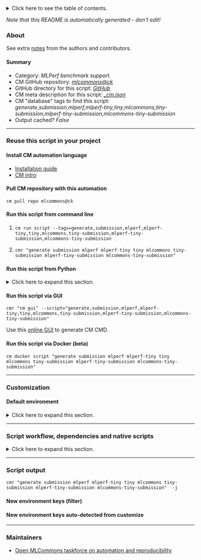 <details>
<summary>Click here to see the table of contents.</summary>

* [About](#about)
* [Summary](#summary)
* [Reuse this script in your project](#reuse-this-script-in-your-project)
  * [ Install CM automation language](#install-cm-automation-language)
  * [ Check CM script flags](#check-cm-script-flags)
  * [ Run this script from command line](#run-this-script-from-command-line)
  * [ Run this script from Python](#run-this-script-from-python)
  * [ Run this script via GUI](#run-this-script-via-gui)
  * [ Run this script via Docker (beta)](#run-this-script-via-docker-(beta))
* [Customization](#customization)
  * [ Default environment](#default-environment)
* [Script workflow, dependencies and native scripts](#script-workflow-dependencies-and-native-scripts)
* [Script output](#script-output)
* [New environment keys (filter)](#new-environment-keys-(filter))
* [New environment keys auto-detected from customize](#new-environment-keys-auto-detected-from-customize)
* [Maintainers](#maintainers)

</details>

*Note that this README is automatically generated - don't edit!*

### About


See extra [notes](README-extra.md) from the authors and contributors.

#### Summary

* Category: *MLPerf benchmark support.*
* CM GitHub repository: *[mlcommons@ck](https://github.com/mlcommons/ck/tree/master/cm-mlops)*
* GitHub directory for this script: *[GitHub](https://github.com/mlcommons/ck/tree/master/cm-mlops/script/generate-mlperf-tiny-submission)*
* CM meta description for this script: *[_cm.json](_cm.json)*
* CM "database" tags to find this script: *generate,submission,mlperf,mlperf-tiny,tiny,mlcommons,tiny-submission,mlperf-tiny-submission,mlcommons-tiny-submission*
* Output cached? *False*
___
### Reuse this script in your project

#### Install CM automation language

* [Installation guide](https://github.com/mlcommons/ck/blob/master/docs/installation.md)
* [CM intro](https://doi.org/10.5281/zenodo.8105339)

#### Pull CM repository with this automation

```cm pull repo mlcommons@ck```


#### Run this script from command line

1. `cm run script --tags=generate,submission,mlperf,mlperf-tiny,tiny,mlcommons,tiny-submission,mlperf-tiny-submission,mlcommons-tiny-submission `

2. `cmr "generate submission mlperf mlperf-tiny tiny mlcommons tiny-submission mlperf-tiny-submission mlcommons-tiny-submission" `

#### Run this script from Python

<details>
<summary>Click here to expand this section.</summary>

```python

import cmind

r = cmind.access({'action':'run'
                  'automation':'script',
                  'tags':'generate,submission,mlperf,mlperf-tiny,tiny,mlcommons,tiny-submission,mlperf-tiny-submission,mlcommons-tiny-submission'
                  'out':'con',
                  ...
                  (other input keys for this script)
                  ...
                 })

if r['return']>0:
    print (r['error'])

```

</details>


#### Run this script via GUI

```cmr "cm gui" --script="generate,submission,mlperf,mlperf-tiny,tiny,mlcommons,tiny-submission,mlperf-tiny-submission,mlcommons-tiny-submission"```

Use this [online GUI](https://cKnowledge.org/cm-gui/?tags=generate,submission,mlperf,mlperf-tiny,tiny,mlcommons,tiny-submission,mlperf-tiny-submission,mlcommons-tiny-submission) to generate CM CMD.

#### Run this script via Docker (beta)

`cm docker script "generate submission mlperf mlperf-tiny tiny mlcommons tiny-submission mlperf-tiny-submission mlcommons-tiny-submission" `

___
### Customization

#### Default environment

<details>
<summary>Click here to expand this section.</summary>

These keys can be updated via `--env.KEY=VALUE` or `env` dictionary in `@input.json` or using script flags.


</details>

___
### Script workflow, dependencies and native scripts

<details>
<summary>Click here to expand this section.</summary>

  1. ***Read "deps" on other CM scripts from [meta](https://github.com/mlcommons/ck/tree/master/cm-mlops/script/generate-mlperf-tiny-submission/_cm.json)***
     * get,python3
       * CM names: `--adr.['python', 'python3']...`
       - CM script: [get-python3](https://github.com/mlcommons/ck/tree/master/cm-mlops/script/get-python3)
     * get,sut,system-description
       - CM script: [get-mlperf-inference-sut-description](https://github.com/mlcommons/ck/tree/master/cm-mlops/script/get-mlperf-inference-sut-description)
  1. ***Run "preprocess" function from [customize.py](https://github.com/mlcommons/ck/tree/master/cm-mlops/script/generate-mlperf-tiny-submission/customize.py)***
  1. Read "prehook_deps" on other CM scripts from [meta](https://github.com/mlcommons/ck/tree/master/cm-mlops/script/generate-mlperf-tiny-submission/_cm.json)
  1. ***Run native script if exists***
  1. Read "posthook_deps" on other CM scripts from [meta](https://github.com/mlcommons/ck/tree/master/cm-mlops/script/generate-mlperf-tiny-submission/_cm.json)
  1. ***Run "postrocess" function from [customize.py](https://github.com/mlcommons/ck/tree/master/cm-mlops/script/generate-mlperf-tiny-submission/customize.py)***
  1. ***Read "post_deps" on other CM scripts from [meta](https://github.com/mlcommons/ck/tree/master/cm-mlops/script/generate-mlperf-tiny-submission/_cm.json)***
     * 
       * `if (CM_MLPERF_RUN_STYLE  == valid)`
       - CM script: [app-image-corner-detection](https://github.com/mlcommons/ck/tree/master/cm-mlops/script/app-image-corner-detection)
       - CM script: [get-mlperf-logging](https://github.com/mlcommons/ck/tree/master/cm-mlops/script/get-mlperf-logging)
       - CM script: [reproduce-mlperf-inference-qualcomm](https://github.com/mlcommons/ck/tree/master/cm-mlops/script/reproduce-mlperf-inference-qualcomm)
       - CM script: [get-mlperf-tiny-eembc-energy-runner-src](https://github.com/mlcommons/ck/tree/master/cm-mlops/script/get-mlperf-tiny-eembc-energy-runner-src)
       - CM script: [generate-mlperf-tiny-report](https://github.com/mlcommons/ck/tree/master/cm-mlops/script/generate-mlperf-tiny-report)
       - CM script: [reproduce-micro-2023-paper-victima](reproduce-micro-2023-paper-victima)
       - CM script: [get-dataset-coco](https://github.com/mlcommons/ck/tree/master/cm-mlops/script/get-dataset-coco)
       - CM script: [get-preprocessed-dataset-librispeech](https://github.com/mlcommons/ck/tree/master/cm-mlops/script/get-preprocessed-dataset-librispeech)
       - CM script: [import-mlperf-training-to-experiment](https://github.com/mlcommons/ck/tree/master/cm-mlops/script/import-mlperf-training-to-experiment)
       - CM script: [get-lib-qaic-api](https://github.com/mlcommons/ck/tree/master/cm-mlops/script/get-lib-qaic-api)
       - CM script: [get-ml-model-huggingface-zoo](https://github.com/mlcommons/ck/tree/master/cm-mlops/script/get-ml-model-huggingface-zoo)
       - CM script: [prune-bert-models](https://github.com/mlcommons/ck/tree/master/cm-mlops/script/prune-bert-models)
       - CM script: [reproduce-ieee-acm-micro2023-paper-85](https://github.com/ctuning/cm-reproduce-research-projects/tree/master/script/reproduce-ieee-acm-micro2023-paper-85)
       - CM script: [test-script3](https://github.com/gfursin/cm-tests/tree/master/script/test-script3)
       - CM script: [get-llvm](https://github.com/mlcommons/ck/tree/master/cm-mlops/script/get-llvm)
       - CM script: [reproduce-ieee-acm-micro2023-paper-38](https://github.com/ctuning/cm-reproduce-research-projects/tree/master/script/reproduce-ieee-acm-micro2023-paper-38)
       - CM script: [get-ml-model-rnnt](https://github.com/mlcommons/ck/tree/master/cm-mlops/script/get-ml-model-rnnt)
       - CM script: [install-python-venv](https://github.com/mlcommons/ck/tree/master/cm-mlops/script/install-python-venv)
       - CM script: [get-mlperf-tiny-src](https://github.com/mlcommons/ck/tree/master/cm-mlops/script/get-mlperf-tiny-src)
       - CM script: [set-performance-mode](https://github.com/mlcommons/ck/tree/master/cm-mlops/script/set-performance-mode)
       - CM script: [test-abtf-ssd-pytorch](https://github.com/mlcommons/ck/tree/master/cm-mlops/script/test-abtf-ssd-pytorch)
       - CM script: [get-dataset-squad](https://github.com/mlcommons/ck/tree/master/cm-mlops/script/get-dataset-squad)
       - CM script: [prepare-training-data-bert](https://github.com/mlcommons/ck/tree/master/cm-mlops/script/prepare-training-data-bert)
       - CM script: [run-how-to-run-server](https://github.com/how-to-run/server/tree/master/script/run-how-to-run-server)
       - CM script: [detect-os](https://github.com/mlcommons/ck/tree/master/cm-mlops/script/detect-os)
       - CM script: [set-echo-off-win](https://github.com/mlcommons/ck/tree/master/cm-mlops/script/set-echo-off-win)
       - CM script: [reproduce-ipol-paper-2022-439](https://github.com/mlcommons/ck/tree/master/cm-mlops/script/reproduce-ipol-paper-2022-439)
       - CM script: [get-mlperf-inference-nvidia-common-code](https://github.com/mlcommons/ck/tree/master/cm-mlops/script/get-mlperf-inference-nvidia-common-code)
       - CM script: [install-qaic-compute-sdk-from.src](https://github.com/mlcommons/ck/tree/master/cm-mlops/script/install-qaic-compute-sdk-from.src)
       - CM script: [destroy-terraform](https://github.com/mlcommons/ck/tree/master/cm-mlops/script/destroy-terraform)
       - CM script: [get-dataset-cnndm](https://github.com/mlcommons/ck/tree/master/cm-mlops/script/get-dataset-cnndm)
       - CM script: [build-dockerfile](https://github.com/mlcommons/ck/tree/master/cm-mlops/script/build-dockerfile)
       - CM script: [get-kilt](https://github.com/mlcommons/ck/tree/master/cm-mlops/script/get-kilt)
       - CM script: [download-torrent](https://github.com/mlcommons/ck/tree/master/cm-mlops/script/download-torrent)
       - CM script: [install-tensorflow-for-c](https://github.com/mlcommons/ck/tree/master/cm-mlops/script/install-tensorflow-for-c)
       - CM script: [create-fpgaconvnet-config-tinyml](https://github.com/mlcommons/ck/tree/master/cm-mlops/script/create-fpgaconvnet-config-tinyml)
       - CM script: [get-ml-model-bert-large-squad](https://github.com/mlcommons/ck/tree/master/cm-mlops/script/get-ml-model-bert-large-squad)
       - CM script: [install-openssl](https://github.com/mlcommons/ck/tree/master/cm-mlops/script/install-openssl)
       - CM script: [run-mlperf-inference-submission-checker](https://github.com/mlcommons/ck/tree/master/cm-mlops/script/run-mlperf-inference-submission-checker)
       - CM script: [print-hello-world-javac](https://github.com/mlcommons/ck/tree/master/cm-mlops/script/print-hello-world-javac)
       - CM script: [install-github-cli](https://github.com/mlcommons/ck/tree/master/cm-mlops/script/install-github-cli)
       - CM script: [get-rocm](https://github.com/mlcommons/ck/tree/master/cm-mlops/script/get-rocm)
       - CM script: [build-mlperf-inference-server-nvidia](https://github.com/mlcommons/ck/tree/master/cm-mlops/script/build-mlperf-inference-server-nvidia)
       - CM script: [get-dataset-imagenet-val](https://github.com/mlcommons/ck/tree/master/cm-mlops/script/get-dataset-imagenet-val)
       - CM script: [app-mlperf-inference-tflite-cpp](https://github.com/mlcommons/ck/tree/master/cm-mlops/script/app-mlperf-inference-tflite-cpp)
       - CM script: [get-preprocessed-dataset-imagenet](https://github.com/mlcommons/ck/tree/master/cm-mlops/script/get-preprocessed-dataset-imagenet)
       - CM script: [get-dataset-imagenet-aux](https://github.com/mlcommons/ck/tree/master/cm-mlops/script/get-dataset-imagenet-aux)
       - CM script: [not-needed--get-android-cmdline-tools](https://github.com/cknowledge/tests/tree/master/cm/script/not-needed--get-android-cmdline-tools)
       - CM script: [app-image-classification-tf-onnx-cpp](https://github.com/mlcommons/ck/tree/master/cm-mlops/script/app-image-classification-tf-onnx-cpp)
       - CM script: [get-zendnn](https://github.com/mlcommons/ck/tree/master/cm-mlops/script/get-zendnn)
       - CM script: [pull-git-repo](https://github.com/mlcommons/ck/tree/master/cm-mlops/script/pull-git-repo)
       - CM script: [print-python-version](https://github.com/mlcommons/ck/tree/master/cm-mlops/script/print-python-version)
       - CM script: [get-docker](https://github.com/mlcommons/ck/tree/master/cm-mlops/script/get-docker)
       - CM script: [get-openssl](https://github.com/mlcommons/ck/tree/master/cm-mlops/script/get-openssl)
       - CM script: [create-fpgaconvnet-app-tinyml](https://github.com/mlcommons/ck/tree/master/cm-mlops/script/create-fpgaconvnet-app-tinyml)
       - CM script: [upgrade-python-pip](https://github.com/mlcommons/ck/tree/master/cm-mlops/script/upgrade-python-pip)
       - CM script: [get-ml-model-retinanet](https://github.com/mlcommons/ck/tree/master/cm-mlops/script/get-ml-model-retinanet)
       - CM script: [reproduce-mlperf-inference-nvidia](https://github.com/mlcommons/ck/tree/master/cm-mlops/script/reproduce-mlperf-inference-nvidia)
       - CM script: [get-ml-model-3d-unet-kits19](https://github.com/mlcommons/ck/tree/master/cm-mlops/script/get-ml-model-3d-unet-kits19)
       - CM script: [run-experiments](run-experiments)
       - CM script: [install-tflite-from-src](https://github.com/mlcommons/ck/tree/master/cm-mlops/script/install-tflite-from-src)
       - CM script: [get-google-test](https://github.com/mlcommons/ck/tree/master/cm-mlops/script/get-google-test)
       - CM script: [get-dataset-criteo](https://github.com/mlcommons/ck/tree/master/cm-mlops/script/get-dataset-criteo)
       - CM script: [truncate-mlperf-inference-accuracy-log](https://github.com/mlcommons/ck/tree/master/cm-mlops/script/truncate-mlperf-inference-accuracy-log)
       - CM script: [install-pytorch-from.src](https://github.com/mlcommons/ck/tree/master/cm-mlops/script/install-pytorch-from.src)
       - CM script: [get-ml-model-retinanet-nvidia](https://github.com/mlcommons/ck/tree/master/cm-mlops/script/get-ml-model-retinanet-nvidia)
       - CM script: [reproduce-micro-paper-2023-victima](https://github.com/mlcommons/ck/tree/master/cm-mlops/script/reproduce-micro-paper-2023-victima)
       - CM script: [process-ae-users](https://github.com/mlcommons/ck/tree/master/cm-mlops/script/process-ae-users)
       - CM script: [app-mlperf-inference-reference](https://github.com/mlcommons/ck/tree/master/cm-mlops/script/app-mlperf-inference-reference)
       - CM script: [get-ml-model-resnet50](https://github.com/mlcommons/ck/tree/master/cm-mlops/script/get-ml-model-resnet50)
       - CM script: [get-brew](https://github.com/mlcommons/ck/tree/master/cm-mlops/script/get-brew)
       - CM script: [reproduce-mlperf-inference-intel](https://github.com/mlcommons/ck/tree/master/cm-mlops/script/reproduce-mlperf-inference-intel)
       - CM script: [produce-plots](produce-plots)
       - CM script: [get-mlperf-inference-nvidia-scratch-space](https://github.com/mlcommons/ck/tree/master/cm-mlops/script/get-mlperf-inference-nvidia-scratch-space)
       - CM script: [app-image-classification-onnx-py-ck](https://github.com/cknowledge/tests/tree/master/cm/script/app-image-classification-onnx-py-ck)
       - CM script: [install-llvm-src](https://github.com/mlcommons/ck/tree/master/cm-mlops/script/install-llvm-src)
       - CM script: [run-all-mlperf-models](https://github.com/mlcommons/ck/tree/master/cm-mlops/script/run-all-mlperf-models)
       - CM script: [test-download-and-extract-artifacts](https://github.com/mlcommons/ck/tree/master/cm-mlops/script/test-download-and-extract-artifacts)
       - CM script: [get-go](https://github.com/mlcommons/ck/tree/master/cm-mlops/script/get-go)
       - CM script: [get-generic-sys-util](https://github.com/mlcommons/ck/tree/master/cm-mlops/script/get-generic-sys-util)
       - CM script: [import-mlperf-inference-to-experiment](https://github.com/mlcommons/ck/tree/master/cm-mlops/script/import-mlperf-inference-to-experiment)
       - CM script: [remote-run-commands](https://github.com/mlcommons/ck/tree/master/cm-mlops/script/remote-run-commands)
       - CM script: [process-mlperf-inference-results](https://github.com/mlcommons/ck_mlperf_results/tree/master/script/process-mlperf-inference-results)
       - CM script: [reproduce-ieee-acm-micro2023-paper-33](https://github.com/ctuning/cm-reproduce-research-projects/tree/master/script/reproduce-ieee-acm-micro2023-paper-33)
       - CM script: [run-mlperf-power-client](https://github.com/mlcommons/ck/tree/master/cm-mlops/script/run-mlperf-power-client)
       - CM script: [run-mlperf-inference-mobilenet-models](https://github.com/mlcommons/ck/tree/master/cm-mlops/script/run-mlperf-inference-mobilenet-models)
       - CM script: [get-java](https://github.com/mlcommons/ck/tree/master/cm-mlops/script/get-java)
       - CM script: [reproduce-mlperf-training-nvidia](https://github.com/mlcommons/ck/tree/master/cm-mlops/script/reproduce-mlperf-training-nvidia)
       - CM script: [get-mlperf-training-nvidia-code](https://github.com/mlcommons/ck/tree/master/cm-mlops/script/get-mlperf-training-nvidia-code)
       - CM script: [get-ml-model-gptj](https://github.com/mlcommons/ck/tree/master/cm-mlops/script/get-ml-model-gptj)
       - CM script: [get-xilinx-sdk](https://github.com/mlcommons/ck/tree/master/cm-mlops/script/get-xilinx-sdk)
       - CM script: [get-cl](https://github.com/mlcommons/ck/tree/master/cm-mlops/script/get-cl)
       - CM script: [push-mlperf-inference-results-to-github](https://github.com/mlcommons/ck/tree/master/cm-mlops/script/push-mlperf-inference-results-to-github)
       - CM script: [get-rclone](https://github.com/mlcommons/ck/tree/master/cm-mlops/script/get-rclone)
       - CM script: [run-docker-container](https://github.com/mlcommons/ck/tree/master/cm-mlops/script/run-docker-container)
       - CM script: [get-dataset-imagenet-helper](https://github.com/mlcommons/ck/tree/master/cm-mlops/script/get-dataset-imagenet-helper)
       - CM script: [get-preprocesser-script-generic](https://github.com/mlcommons/ck/tree/master/cm-mlops/script/get-preprocesser-script-generic)
       - CM script: [reproduce-ieee-acm-micro2023-paper-5](https://github.com/ctuning/cm-reproduce-research-projects/tree/master/script/reproduce-ieee-acm-micro2023-paper-5)
       - CM script: [generate-mlperf-tiny-submission](https://github.com/mlcommons/ck/tree/master/cm-mlops/script/generate-mlperf-tiny-submission)
       - CM script: [activate-python-venv](https://github.com/mlcommons/ck/tree/master/cm-mlops/script/activate-python-venv)
       - CM script: [get-ml-model-tiny-resnet](https://github.com/mlcommons/ck/tree/master/cm-mlops/script/get-ml-model-tiny-resnet)
       - CM script: [convert-ml-model-huggingface-to-onnx](https://github.com/mlcommons/ck/tree/master/cm-mlops/script/convert-ml-model-huggingface-to-onnx)
       - CM script: [generate-nvidia-engine](https://github.com/mlcommons/ck/tree/master/cm-mlops/script/generate-nvidia-engine)
       - CM script: [get-ml-model-stable-diffusion](https://github.com/mlcommons/ck/tree/master/cm-mlops/script/get-ml-model-stable-diffusion)
       - CM script: [get-mlperf-inference-results](https://github.com/mlcommons/ck/tree/master/cm-mlops/script/get-mlperf-inference-results)
       - CM script: [test-set-sys-user-cm](https://github.com/mlcommons/ck/tree/master/cm-mlops/script/test-set-sys-user-cm)
       - CM script: [get-sys-utils-min](https://github.com/mlcommons/ck/tree/master/cm-mlops/script/get-sys-utils-min)
       - CM script: [run-refiners-hello-world](https://github.com/cknowledge/cm-reproduce/tree/master/script/run-refiners-hello-world)
       - CM script: [print-hello-world](https://github.com/mlcommons/ck/tree/master/cm-mlops/script/print-hello-world)
       - CM script: [get-terraform](https://github.com/mlcommons/ck/tree/master/cm-mlops/script/get-terraform)
       - CM script: [get-zephyr](https://github.com/mlcommons/ck/tree/master/cm-mlops/script/get-zephyr)
       - CM script: [set-sqlite-dir](https://github.com/mlcommons/ck/tree/master/cm-mlops/script/set-sqlite-dir)
       - CM script: [get-ml-model-neuralmagic-zoo](https://github.com/mlcommons/ck/tree/master/cm-mlops/script/get-ml-model-neuralmagic-zoo)
       - CM script: [get-cudnn](https://github.com/mlcommons/ck/tree/master/cm-mlops/script/get-cudnn)
       - CM script: [download-file](https://github.com/mlcommons/ck/tree/master/cm-mlops/script/download-file)
       - CM script: [test-script1](https://github.com/gfursin/cm-tests/tree/master/script/test-script1)
       - CM script: [get-github-cli](https://github.com/mlcommons/ck/tree/master/cm-mlops/script/get-github-cli)
       - CM script: [get-compiler-rust](https://github.com/mlcommons/ck/tree/master/cm-mlops/script/get-compiler-rust)
       - CM script: [get-android-sdk](https://github.com/mlcommons/ck/tree/master/cm-mlops/script/get-android-sdk)
       - CM script: [install_dep](install_dep)
       - CM script: [import-mlperf-tiny-to-experiment](https://github.com/mlcommons/ck/tree/master/cm-mlops/script/import-mlperf-tiny-to-experiment)
       - CM script: [download-and-extract](https://github.com/mlcommons/ck/tree/master/cm-mlops/script/download-and-extract)
       - CM script: [tar-my-folder](https://github.com/mlcommons/ck/tree/master/cm-mlops/script/tar-my-folder)
       - CM script: [calibrate-model-for.qaic](https://github.com/mlcommons/ck/tree/master/cm-mlops/script/calibrate-model-for.qaic)
       - CM script: [get-aocl](https://github.com/mlcommons/ck/tree/master/cm-mlops/script/get-aocl)
       - CM script: [app-image-classification-torch-py](https://github.com/mlcommons/ck/tree/master/cm-mlops/script/app-image-classification-torch-py)
       - CM script: [wrapper-reproduce-octoml-tinyml-submission](https://github.com/mlcommons/ck/tree/master/cm-mlops/script/wrapper-reproduce-octoml-tinyml-submission)
       - CM script: [get-lib-protobuf](https://github.com/mlcommons/ck/tree/master/cm-mlops/script/get-lib-protobuf)
       - CM script: [install-cuda-prebuilt](https://github.com/mlcommons/ck/tree/master/cm-mlops/script/install-cuda-prebuilt)
       - CM script: [not-needed--install-android-cmdline-tools](https://github.com/cknowledge/tests/tree/master/cm/script/not-needed--install-android-cmdline-tools)
       - CM script: [app-mlperf-inference-cpp](https://github.com/mlcommons/ck/tree/master/cm-mlops/script/app-mlperf-inference-cpp)
       - CM script: [get-qaic-apps-sdk](https://github.com/mlcommons/ck/tree/master/cm-mlops/script/get-qaic-apps-sdk)
       - CM script: [get-dataset-openimages-calibration](https://github.com/mlcommons/ck/tree/master/cm-mlops/script/get-dataset-openimages-calibration)
       - CM script: [get-dataset-openimages](https://github.com/mlcommons/ck/tree/master/cm-mlops/script/get-dataset-openimages)
       - CM script: [get-microtvm](https://github.com/mlcommons/ck/tree/master/cm-mlops/script/get-microtvm)
       - CM script: [add-custom-nvidia-system](https://github.com/mlcommons/ck/tree/master/cm-mlops/script/add-custom-nvidia-system)
       - CM script: [get-dataset-openorca](https://github.com/mlcommons/ck/tree/master/cm-mlops/script/get-dataset-openorca)
       - CM script: [generate-mlperf-inference-user-conf](https://github.com/mlcommons/ck/tree/master/cm-mlops/script/generate-mlperf-inference-user-conf)
       - CM script: [get-aws-cli](https://github.com/mlcommons/ck/tree/master/cm-mlops/script/get-aws-cli)
       - CM script: [get-tvm-model](https://github.com/mlcommons/ck/tree/master/cm-mlops/script/get-tvm-model)
       - CM script: [get-mlcommons-croissant](https://github.com/mlcommons/ck/tree/master/cm-mlops/script/get-mlcommons-croissant)
       - CM script: [run-python](https://github.com/mlcommons/ck/tree/master/cm-mlops/script/run-python)
       - CM script: [app-loadgen-generic-python](https://github.com/mlcommons/ck/tree/master/cm-mlops/script/app-loadgen-generic-python)
       - CM script: [install-terraform-from-src](https://github.com/mlcommons/ck/tree/master/cm-mlops/script/install-terraform-from-src)
       - CM script: [benchmark-object-detection-loadgen](https://github.com/mlcommons/ck/tree/master/cm-mlops/script/benchmark-object-detection-loadgen)
       - CM script: [get-cmake](https://github.com/mlcommons/ck/tree/master/cm-mlops/script/get-cmake)
       - CM script: [get-javac](https://github.com/mlcommons/ck/tree/master/cm-mlops/script/get-javac)
       - CM script: [get-mlperf-inference-sut-description](https://github.com/mlcommons/ck/tree/master/cm-mlops/script/get-mlperf-inference-sut-description)
       - CM script: [app-mlperf-training-nvidia](https://github.com/mlcommons/ck/tree/master/cm-mlops/script/app-mlperf-training-nvidia)
       - CM script: [extract-file](https://github.com/mlcommons/ck/tree/master/cm-mlops/script/extract-file)
       - CM script: [get-ml-model-efficientnet-lite](https://github.com/mlcommons/ck/tree/master/cm-mlops/script/get-ml-model-efficientnet-lite)
       - CM script: [get-ipol-src](https://github.com/mlcommons/ck/tree/master/cm-mlops/script/get-ipol-src)
       - CM script: [get-ml-model-using-imagenet-from-model-zoo](https://github.com/mlcommons/ck/tree/master/cm-mlops/script/get-ml-model-using-imagenet-from-model-zoo)
       - CM script: [app-generate-image-stable-diffusion2-pytorch-cuda-py](https://github.com/cknowledge/tests/tree/master/cm/script/app-generate-image-stable-diffusion2-pytorch-cuda-py)
       - CM script: [get-dataset-kits19](https://github.com/mlcommons/ck/tree/master/cm-mlops/script/get-dataset-kits19)
       - CM script: [get-ml-model-mobilenet](https://github.com/mlcommons/ck/tree/master/cm-mlops/script/get-ml-model-mobilenet)
       - CM script: [get-cuda-devices](https://github.com/mlcommons/ck/tree/master/cm-mlops/script/get-cuda-devices)
       - CM script: [convert-csv-to-md](https://github.com/mlcommons/ck/tree/master/cm-mlops/script/convert-csv-to-md)
       - CM script: [install-gcc-src](https://github.com/mlcommons/ck/tree/master/cm-mlops/script/install-gcc-src)
       - CM script: [get-tensorrt](https://github.com/mlcommons/ck/tree/master/cm-mlops/script/get-tensorrt)
       - CM script: [get-conda](https://github.com/mlcommons/ck/tree/master/cm-mlops/script/get-conda)
       - CM script: [install-cuda-package-manager](https://github.com/mlcommons/ck/tree/master/cm-mlops/script/install-cuda-package-manager)
       - CM script: [get-preprocessed-dataset-kits19](https://github.com/mlcommons/ck/tree/master/cm-mlops/script/get-preprocessed-dataset-kits19)
       - CM script: [get-spec-ptd](https://github.com/mlcommons/ck/tree/master/cm-mlops/script/get-spec-ptd)
       - CM script: [compile-program](https://github.com/mlcommons/ck/tree/master/cm-mlops/script/compile-program)
       - CM script: [prepare-training-data-resnet](https://github.com/mlcommons/ck/tree/master/cm-mlops/script/prepare-training-data-resnet)
       - CM script: [run-mlperf-power-server](https://github.com/mlcommons/ck/tree/master/cm-mlops/script/run-mlperf-power-server)
       - CM script: [install-generic-conda-package](https://github.com/mlcommons/ck/tree/master/cm-mlops/script/install-generic-conda-package)
       - CM script: [get-preprocessed-dataset-squad](https://github.com/mlcommons/ck/tree/master/cm-mlops/script/get-preprocessed-dataset-squad)
       - CM script: [get-nvidia-docker](https://github.com/mlcommons/ck/tree/master/cm-mlops/script/get-nvidia-docker)
       - CM script: [get-preprocessed-dataset-openimages](https://github.com/mlcommons/ck/tree/master/cm-mlops/script/get-preprocessed-dataset-openimages)
       - CM script: [set-device-settings-qaic](https://github.com/mlcommons/ck/tree/master/cm-mlops/script/set-device-settings-qaic)
       - CM script: [reproduce-ieee-acm-micro2023-paper-8](https://github.com/ctuning/cm-reproduce-research-projects/tree/master/script/reproduce-ieee-acm-micro2023-paper-8)
       - CM script: [test-mlperf-inference-retinanet-win](https://github.com/mlcommons/ck/tree/master/cm-mlops/script/test-mlperf-inference-retinanet-win)
       - CM script: [reproduce-ipol-paper-2022-439a](https://github.com/ctuning/cm-reproduce-research-projects/tree/master/script/reproduce-ipol-paper-2022-439a)
       - CM script: [get-target-device](https://github.com/mlcommons/ck/tree/master/cm-mlops/script/get-target-device)
       - CM script: [process-mlperf-accuracy](https://github.com/mlcommons/ck/tree/master/cm-mlops/script/process-mlperf-accuracy)
       - CM script: [get-onnxruntime-prebuilt](https://github.com/mlcommons/ck/tree/master/cm-mlops/script/get-onnxruntime-prebuilt)
       - CM script: [run-mlperf-inference-app](https://github.com/mlcommons/ck/tree/master/cm-mlops/script/run-mlperf-inference-app)
       - CM script: [app-generate-image-dalle-mini-jax-py](https://github.com/cknowledge/tests/tree/master/cm/script/app-generate-image-dalle-mini-jax-py)
       - CM script: [get-dlrm](https://github.com/mlcommons/ck/tree/master/cm-mlops/script/get-dlrm)
       - CM script: [benchmark-program](https://github.com/mlcommons/ck/tree/master/cm-mlops/script/benchmark-program)
       - CM script: [install-bazel](https://github.com/mlcommons/ck/tree/master/cm-mlops/script/install-bazel)
       - CM script: [get-qaic-platform-sdk](https://github.com/mlcommons/ck/tree/master/cm-mlops/script/get-qaic-platform-sdk)
       - CM script: [benchmark-program-mlperf](https://github.com/mlcommons/ck/tree/master/cm-mlops/script/benchmark-program-mlperf)
       - CM script: [detect-cpu](https://github.com/mlcommons/ck/tree/master/cm-mlops/script/detect-cpu)
       - CM script: [gui-llm](https://github.com/cknowledge/cm-private/tree/master/script/gui-llm)
       - CM script: [app-ipol-demo](https://github.com/cknowledge/tests/tree/master/cm/script/app-ipol-demo)
       - CM script: [get-generic-python-lib](https://github.com/mlcommons/ck/tree/master/cm-mlops/script/get-generic-python-lib)
       - CM script: [test-script2](https://github.com/gfursin/cm-tests/tree/master/script/test-script2)
       - CM script: [get-mlperf-inference-sut-configs](https://github.com/mlcommons/ck/tree/master/cm-mlops/script/get-mlperf-inference-sut-configs)
       - CM script: [get-cmsis_5](https://github.com/mlcommons/ck/tree/master/cm-mlops/script/get-cmsis_5)
       - CM script: [get-mlperf-inference-src](https://github.com/mlcommons/ck/tree/master/cm-mlops/script/get-mlperf-inference-src)
       - CM script: [build-docker-image](https://github.com/mlcommons/ck/tree/master/cm-mlops/script/build-docker-image)
       - CM script: [install-tensorflow-from-src](https://github.com/mlcommons/ck/tree/master/cm-mlops/script/install-tensorflow-from-src)
       - CM script: [test-script4](https://github.com/gfursin/cm-tests/tree/master/script/test-script4)
       - CM script: [get-bert-squad-vocab](https://github.com/mlcommons/ck/tree/master/cm-mlops/script/get-bert-squad-vocab)
       - CM script: [generate-mlperf-inference-submission](https://github.com/mlcommons/ck/tree/master/cm-mlops/script/generate-mlperf-inference-submission)
       - CM script: [compile-model-for.qaic](https://github.com/mlcommons/ck/tree/master/cm-mlops/script/compile-model-for.qaic)
       - CM script: [install-aws-cli](https://github.com/mlcommons/ck/tree/master/cm-mlops/script/install-aws-cli)
       - CM script: [gui](https://github.com/mlcommons/ck/tree/master/cm-mlops/script/gui)
       - CM script: [get-gcc](https://github.com/mlcommons/ck/tree/master/cm-mlops/script/get-gcc)
       - CM script: [app-stable-diffusion-pytorch-cuda-py](https://github.com/cknowledge/tests/tree/master/cm/script/app-stable-diffusion-pytorch-cuda-py)
       - CM script: [install-llvm-prebuilt](https://github.com/mlcommons/ck/tree/master/cm-mlops/script/install-llvm-prebuilt)
       - CM script: [app-image-classification-tvm-onnx-py](https://github.com/mlcommons/ck/tree/master/cm-mlops/script/app-image-classification-tvm-onnx-py)
       - CM script: [flash-tinyml-binary](https://github.com/mlcommons/ck/tree/master/cm-mlops/script/flash-tinyml-binary)
       - CM script: [app-mlperf-inference-nvidia](https://github.com/mlcommons/ck/tree/master/cm-mlops/script/app-mlperf-inference-nvidia)
       - CM script: [reproduce-ieee-acm-micro2023-paper-28](https://github.com/ctuning/cm-reproduce-research-projects/tree/master/script/reproduce-ieee-acm-micro2023-paper-28)
       - CM script: [get-blis](https://github.com/mlcommons/ck/tree/master/cm-mlops/script/get-blis)
       - CM script: [install-gflags](https://github.com/mlcommons/ck/tree/master/cm-mlops/script/install-gflags)
       - CM script: [get-dataset-squad-vocab](https://github.com/mlcommons/ck/tree/master/cm-mlops/script/get-dataset-squad-vocab)
       - CM script: [get-sys-utils-cm](https://github.com/mlcommons/ck/tree/master/cm-mlops/script/get-sys-utils-cm)
       - CM script: [reproduce-mlperf-octoml-tinyml-results](https://github.com/mlcommons/ck/tree/master/cm-mlops/script/reproduce-mlperf-octoml-tinyml-results)
       - CM script: [print-hello-world-py](https://github.com/mlcommons/ck/tree/master/cm-mlops/script/print-hello-world-py)
       - CM script: [print-hello-world-java](https://github.com/mlcommons/ck/tree/master/cm-mlops/script/print-hello-world-java)
       - CM script: [app-mlperf-training-reference](https://github.com/mlcommons/ck/tree/master/cm-mlops/script/app-mlperf-training-reference)
       - CM script: [install-mlperf-logging-from.src](https://github.com/mlcommons/ck/tree/master/cm-mlops/script/install-mlperf-logging-from.src)
       - CM script: [get-zephyr-sdk](https://github.com/mlcommons/ck/tree/master/cm-mlops/script/get-zephyr-sdk)
       - CM script: [get-python3](https://github.com/mlcommons/ck/tree/master/cm-mlops/script/get-python3)
       - CM script: [reproduce-ieee-acm-micro2023-paper-87](https://github.com/ctuning/cm-reproduce-research-projects/tree/master/script/reproduce-ieee-acm-micro2023-paper-87)
       - CM script: [get-ck](https://github.com/mlcommons/ck/tree/master/cm-mlops/script/get-ck)
       - CM script: [publish-results-to-dashboard](https://github.com/mlcommons/ck/tree/master/cm-mlops/script/publish-results-to-dashboard)
       - CM script: [install-cmake-prebuilt](https://github.com/mlcommons/ck/tree/master/cm-mlops/script/install-cmake-prebuilt)
       - CM script: [get-ml-model-bert-base-squad](https://github.com/mlcommons/ck/tree/master/cm-mlops/script/get-ml-model-bert-base-squad)
       - CM script: [app-image-classification-onnx-py](https://github.com/mlcommons/ck/tree/master/cm-mlops/script/app-image-classification-onnx-py)
       - CM script: [get-cuda](https://github.com/mlcommons/ck/tree/master/cm-mlops/script/get-cuda)
       - CM script: [run-terraform](https://github.com/mlcommons/ck/tree/master/cm-mlops/script/run-terraform)
       - CM script: [install-python-src](https://github.com/mlcommons/ck/tree/master/cm-mlops/script/install-python-src)
       - CM script: [app-image-corner-detection-old](https://github.com/cknowledge/tests/tree/master/cm/script/app-image-corner-detection-old)
       - CM script: [get-mlperf-power-dev](https://github.com/mlcommons/ck/tree/master/cm-mlops/script/get-mlperf-power-dev)
       - CM script: [get-mlperf-training-src](https://github.com/mlcommons/ck/tree/master/cm-mlops/script/get-mlperf-training-src)
       - CM script: [get-dataset-librispeech](https://github.com/mlcommons/ck/tree/master/cm-mlops/script/get-dataset-librispeech)
       - CM script: [get-ml-model-dlrm-terabyte](https://github.com/mlcommons/ck/tree/master/cm-mlops/script/get-ml-model-dlrm-terabyte)
       - CM script: [get-ml-model-abtf-ssd-pytorch](https://github.com/mlcommons/ck/tree/master/cm-mlops/script/get-ml-model-abtf-ssd-pytorch)
       - CM script: [app-mlperf-inference](https://github.com/mlcommons/ck/tree/master/cm-mlops/script/app-mlperf-inference)
       - CM script: [get-bazel](https://github.com/mlcommons/ck/tree/master/cm-mlops/script/get-bazel)
       - CM script: [get-mlperf-inference-loadgen](https://github.com/mlcommons/ck/tree/master/cm-mlops/script/get-mlperf-inference-loadgen)
       - CM script: [get-dataset-cifar10](https://github.com/mlcommons/ck/tree/master/cm-mlops/script/get-dataset-cifar10)
       - CM script: [get-tvm](https://github.com/mlcommons/ck/tree/master/cm-mlops/script/get-tvm)
       - CM script: [detect-sudo](https://github.com/mlcommons/ck/tree/master/cm-mlops/script/detect-sudo)
       - CM script: [get-preprocessed-dataset-criteo](https://github.com/mlcommons/ck/tree/master/cm-mlops/script/get-preprocessed-dataset-criteo)
       - CM script: [get-ml-model-llama2](https://github.com/mlcommons/ck/tree/master/cm-mlops/script/get-ml-model-llama2)
       - CM script: [get-dataset-openimages-annotations](https://github.com/mlcommons/ck/tree/master/cm-mlops/script/get-dataset-openimages-annotations)
       - CM script: [reproduce-ieee-acm-micro2023-paper-22](https://github.com/ctuning/cm-reproduce-research-projects/tree/master/script/reproduce-ieee-acm-micro2023-paper-22)
       - CM script: [get-ck-repo-mlops](https://github.com/mlcommons/ck/tree/master/cm-mlops/script/get-ck-repo-mlops)
       - CM script: [preprocess-mlperf-inference-submission](https://github.com/mlcommons/ck/tree/master/cm-mlops/script/preprocess-mlperf-inference-submission)
       - CM script: [push-csv-to-spreadsheet](https://github.com/mlcommons/ck/tree/master/cm-mlops/script/push-csv-to-spreadsheet)
       - CM script: [get-lib-armnn](https://github.com/mlcommons/ck/tree/master/cm-mlops/script/get-lib-armnn)
       - CM script: [get-qaic-software-kit](https://github.com/mlcommons/ck/tree/master/cm-mlops/script/get-qaic-software-kit)
       - CM script: [get-dataset-coco2014](https://github.com/mlcommons/ck/tree/master/cm-mlops/script/get-dataset-coco2014)
       - CM script: [run-mlperf-training-submission-checker](https://github.com/mlcommons/ck/tree/master/cm-mlops/script/run-mlperf-training-submission-checker)
       - CM script: [get-git-repo](https://github.com/mlcommons/ck/tree/master/cm-mlops/script/get-git-repo)
       - CM script: [install-rocm](https://github.com/mlcommons/ck/tree/master/cm-mlops/script/install-rocm)
       - CM script: [reproduce-neurips-paper-2022-arxiv-2204.09656](https://github.com/ctuning/cm-reproduce-research-projects/tree/master/script/reproduce-neurips-paper-2022-arxiv-2204.09656)
       - CM script: [get-compiler-flags](https://github.com/mlcommons/ck/tree/master/cm-mlops/script/get-compiler-flags)
       - CM script: [get-dataset-imagenet-calibration](https://github.com/mlcommons/ck/tree/master/cm-mlops/script/get-dataset-imagenet-calibration)
       - CM script: [get-lib-dnnl](https://github.com/mlcommons/ck/tree/master/cm-mlops/script/get-lib-dnnl)
       - CM script: [get-dataset-imagenet-train](https://github.com/mlcommons/ck/tree/master/cm-mlops/script/get-dataset-imagenet-train)
       - CM script: [test-script5](https://github.com/gfursin/cm-tests/tree/master/script/test-script5)
       - CM script: [get-preprocessed-dataset-openorca](https://github.com/mlcommons/ck/tree/master/cm-mlops/script/get-preprocessed-dataset-openorca)
       - CM script: [create-conda-env](https://github.com/mlcommons/ck/tree/master/cm-mlops/script/create-conda-env)
       - CM script: [install-ipex-from.src](https://github.com/mlcommons/ck/tree/master/cm-mlops/script/install-ipex-from.src)
       - CM script: [install-onednn-from.src](https://github.com/mlcommons/ck/tree/master/cm-mlops/script/install-onednn-from.src)
       - CM script: [install-onnxruntime-from.src](https://github.com/mlcommons/ck/tree/master/cm-mlops/script/install-onnxruntime-from.src)
       - CM script: [install-transformers-from.src](https://github.com/mlcommons/ck/tree/master/cm-mlops/script/install-transformers-from.src)
</details>

___
### Script output
`cmr "generate submission mlperf mlperf-tiny tiny mlcommons tiny-submission mlperf-tiny-submission mlcommons-tiny-submission"  -j`
#### New environment keys (filter)

#### New environment keys auto-detected from customize

___
### Maintainers

* [Open MLCommons taskforce on automation and reproducibility](https://github.com/mlcommons/ck/blob/master/docs/taskforce.md)